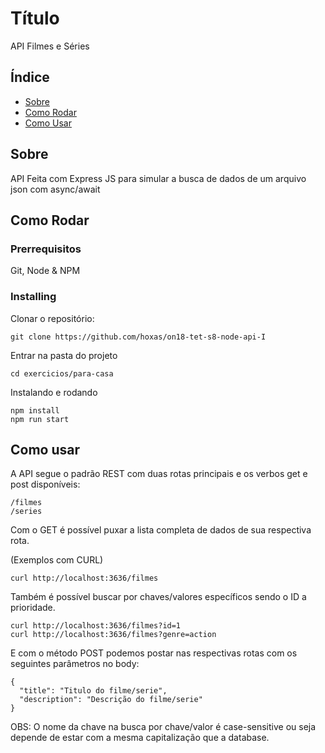 # Título

API Filmes e Séries

## Índice

- [Sobre](#about)
- [Como Rodar](#getting_started)
- [Como Usar](#usage)

## Sobre <a name = "about"></a>

API Feita com Express JS para simular a busca de dados de um arquivo json com async/await

## Como Rodar <a name = "getting_started"></a>

### Prerrequisitos

Git,
Node & NPM

### Installing

Clonar o repositório:

```
git clone https://github.com/hoxas/on18-tet-s8-node-api-I
```

Entrar na pasta do projeto

```
cd exercicios/para-casa
```

Instalando e rodando

```
npm install
npm run start
```

## Como usar <a name = "usage"></a>

A API segue o padrão REST com duas rotas principais e os verbos get e post disponíveis:

```
/filmes
/series
```

Com o GET é possível puxar a lista completa de dados de sua respectiva rota.

(Exemplos com CURL)

```
curl http://localhost:3636/filmes
```

Também é possível buscar por chaves/valores específicos sendo o ID a prioridade.

```
curl http://localhost:3636/filmes?id=1
curl http://localhost:3636/filmes?genre=action
```

E com o método POST podemos postar nas respectivas rotas com os seguintes parâmetros no body:

```
{
  "title": "Titulo do filme/serie",
  "description": "Descrição do filme/serie"
}
```

OBS: O nome da chave na busca por chave/valor é case-sensitive ou seja depende de estar com a mesma capitalização que a database.
